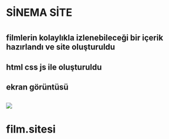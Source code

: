 <h1>SİNEMA SİTE<h1>

<h2>filmlerin kolaylıkla izlenebileceği bir içerik hazırlandı ve site oluşturuldu<h2>

<h2>html css js ile oluşturuldu<h2>

<h2>ekran görüntüsü<h2>

![](ekran.gif)
# film.sitesi
